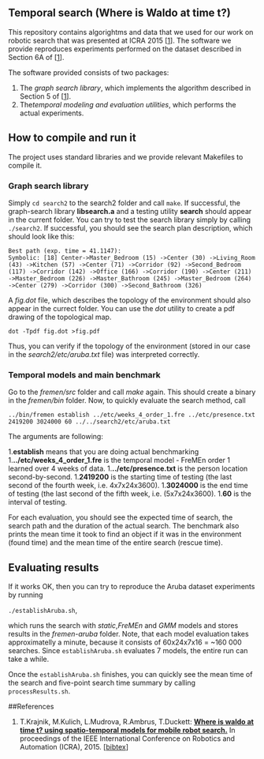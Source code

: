 ## Temporal search (Where is Waldo at time t?)

This repository contains algorightms and data that we used for our work on robotic search that was presented at ICRA 2015 [[1](#references)]. The software we provide reproduces experiments performed on the dataset described in Section 6A of [[1](#references)].

The software provided consists of two packages: 
1. The <i>graph search library</i>, which implements the algorithm described in Section 5 of [[1](#references)].
2. The<i>temporal modeling and evaluation utilities</i>, which performs the actual experiments.

## How to compile and run it

The project uses standard libraries and we provide relevant Makefiles to compile it.

### Graph search library

Simply `cd search2` to the search2 folder and call `make`. 
If successful, the graph-search library  <b>libsearch.a</b> and a testing utility <b>search</b> should appear in the current folder. You can try to test the search library simply by calling `./search2`. If successful, you should see the search plan description, which should look like this:

```
Best path (exp. time = 41.1147):
Symbolic: [18] Center->Master_Bedroom (15) ->Center (30) ->Living_Room (43) ->Kitchen (57) ->Center (71) ->Corridor (92) ->Second_Bedroom (117) ->Corridor (142) ->Office (166) ->Corridor (190) ->Center (211) ->Master_Bedroom (226) ->Master_Bathroom (245) ->Master_Bedroom (264) ->Center (279) ->Corridor (300) ->Second_Bathroom (326) 
```

A <i>fig.dot</i> file, which describes the topology of the environment should also appear in the currect folder. 
You can use the <i>dot</i> utility to create a pdf drawing of the topological map.

`dot -Tpdf fig.dot >fig.pdf`

Thus, you can verify if the topology of the environment (stored in our case in the <i>search2/etc/aruba.txt</i> file) was interpreted correctly.

### Temporal models and main benchmark

Go to the <i>fremen/src</i> folder and call <i>make</i> again. This should create a binary in the <i>fremen/bin</i> folder.
Now, to quickly evaluate the search method, call

`../bin/fremen establish ../etc/weeks_4_order_1.fre ../etc/presence.txt 2419200 3024000 60 ../../search2/etc/aruba.txt`

The arguments are following:

1.<b>establish</b> means that you are doing actual benchmarking
1.<b>../etc/weeks_4_order_1.fre</b> is the temporal model - FreMEn order 1 learned over 4 weeks of data.
1.<b>../etc/presence.txt</b> is the person location second-by-second. 
1.<b>2419200</b> is the starting time of testing (the last second of the fourth week, i.e. 4x7x24x3600).
1.<b>3024000</b> is the end time of testing (the last second of the fifth week, i.e. (5x7x24x3600).
1.<b>60</b> is the interval of testing.

For each evaluation, you should see the expected time of search, the search path and the duration of the actual search. The benchmark also prints the mean time it took to find an object if it was in the environment (found time) and the mean time of the entire search (rescue time). 

## Evaluating results

If it works OK, then you can try to reproduce the Aruba dataset experiments by running

``./establishAruba.sh``,

which runs the search with <i>static</i>,<i>FreMEn</i> and <i>GMM</i> models and stores results in the <i>fremen-aruba</i> folder. Note, that each model evaluation takes approximatelly a minute, because it consists of 60x24x7x16 = ~160 000 searches. Since `establishAruba.sh` evaluates 7 models, the entire run can take a while.

Once the `establishAruba.sh` finishes, you can quickly see the mean time of the search and five-point search time summary by calling `processResults.sh`.

##References

1. T.Krajnik, M.Kulich, L.Mudrova, R.Ambrus, T.Duckett: <b>[Where is waldo at time t? using spatio-temporal models for mobile robot search.](http://raw.githubusercontent.com/wiki/gestom/fremen/papers/fremen_2015_ICRA_search.pdf)</b> In proceedings of the IEEE International Conference on Robotics and Automation (ICRA), 2015. [[bibtex](http://raw.githubusercontent.com/wiki/gestom/fremen/papers/fremen_2015_ICRA_search.bib)]
